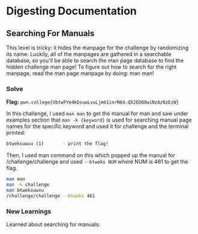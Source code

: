 # Digesting Documentation

## Searching For Manuals
This level is tricky: it hides the manpage for the challenge by randomizing its name. Luckily, all of the manpages are gathered in a searchable database, so you'll be able to search the man page database to find the hidden challenge man page! To figure out how to search for the right manpage, read the man page manpage by doing: man man!

### Solve
**Flag:** `pwn.college{UbtwFYe4kDsuwLvuLjm61inrN04.QX2EDO0wiNzAzNzEzW}`

In this challenge, I used ```man man``` to get the manual for man and saw under examples section that ```man -k {keyword}``` is used for searching manual page names for the specific keyword and used it for challenge and the terminal printed:
```bash
btweksuwvu (1)       - print the flag!
```
Then, I used man command on this which popped up the manual for /challenge/challenge and used ```--btweks NUM``` where NUM is 461 to get the flag.

```bash
man man
man -k challenge
man btweksuwvu
/challenge/challenge --btweks 461
```

### New Learnings
Learned about searching for manuals.
